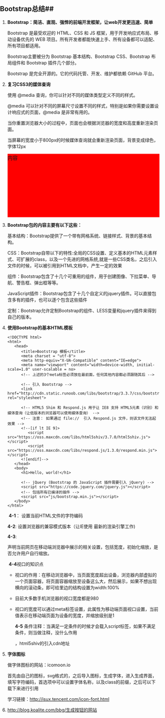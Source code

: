 ## Bootstrap总结##

1. **Bootstrap：简洁、直观、强悍的前端开发框架，让web开发更迅速、简单** 

   Bootstrap 是最受欢迎的 HTML、CSS 和 JS 框架，用于开发响应式布局、移动设备优先的 WEB 项目。所有开发者都能快速上手、所有设备都可以适配、所有项目都适用。

   Bootstrap主要被分为 Bootstrap 基本结构、Bootstrap CSS、Bootstrap 布局组件和 Bootstrap 插件几个部分。

   Bootstrap 是完全开源的。它的代码托管、开发、维护都依赖 GitHub 平台。

2. **复习CSS3的媒体查询** 

   使用 @media 查询，你可以针对不同的媒体类型定义不同的样式。

   @media 可以针对不同的屏幕尺寸设置不同的样式，特别是如果你需要设置设计响应式的页面，@media 是非常有用的。

   当你重置浏览器大小的过程中，页面也会根据浏览器的宽度和高度重新渲染页面。

   当屏幕的宽度小于800px的时候媒体查询就会重新渲染页面，背景变成绿色，字体12px

   	<style>
   		html,body{
   			margin:0;
   			padding:0;
   		}
   		#wrap{
   			height:200px;
   			font-size:16px;
   			background:red;
   		}
   		@media (max-width:800px){
   			#wrap{
   					height:100px;
   					font-size:12px;
   					background:green;
   				}
   		}
   	</style>
   	</head>
   	<body>
   		<div id = "wrap">内容</div>
   	</body>
   	</html>

3. **Bootstrap包的内容主要有以下这些：**

   基本结构：Bootstrap提供了一个带有网格系统、链接样式、背景的基本结构。

   CSS：Bootstrap自带以下的特性:全局的CSS设置、定义基本的HTML元素样式、可扩展的class，以及一个先进的网格系统,就是一些CSS类名，之后引入文件的时候，可以被引用到HTML文档中，产生一定的效果

   组件：Bootstrap包含了十几个可重用的组件，用于创建图像、下拉菜单、导航、警告框、弹出框等等。

   JavaScript插件：Bootstrap包含了十几个自定义的jquery插件。可以直接包含多有的插件，也可以逐个包含这些插件

   定制：Bootstrap允许定制Bootstrap的组件、LESS变量和jquery插件来得到自己的版本。

4. **使用Bootstrap的基本HTML模板** 

   ```
   <!DOCTYPE html>
   <html>
      <head>
         <title>Bootstrap 模板</title>
         <meta charset = "utf-8">
         <meta http-equiv="X-UA-Compatible" content="IE=edge">
         <meta name="viewport" content="width=device-width, initial-scale=1.0" user-scalable = no>
         <!-- 上述的3个meta标签必须放在最前面，任何其他内容都必须跟随其后 -->

         <!-- 引入 Bootstrap -->
         <link href="http://cdn.static.runoob.com/libs/bootstrap/3.3.7/css/bootstrap.min.css" rel="stylesheet">

         <!-- HTML5 Shim 和 Respond.js 用于让 IE8 支持 HTML5元素（识别）和媒体查询（让低版本的浏览器可以使用媒体查询） -->
         <!-- 注意： 如果通过 file://  引入 Respond.js 文件，则该文件无法起效果 -->
         <!--[if lt IE 9]>
            <script src="https://oss.maxcdn.com/libs/html5shiv/3.7.0/html5shiv.js"></script>
            <script src="https://oss.maxcdn.com/libs/respond.js/1.3.0/respond.min.js"></script>
         <![endif]-->
      </head>
      <body>
         <h1>Hello, world!</h1>

         <!-- jQuery (Bootstrap 的 JavaScript 插件需要引入 jQuery) -->
         <script src="https://code.jquery.com/jquery.js"></script>
         <!-- 包括所有已编译的插件 -->
         <script src="js/bootstrap.min.js"></script>
      </body>
   </html>
   ```

   ​	**4-1**<meta charset = "utf-8">： 设置当前HTML文件的字符编码

   ​	**4-2**<meta http-equiv="X-UA-Compatible" content="IE=edge">: 设置浏览器的兼容模式版本（让IE使用	最新的渲染引擎工作)

   ​	**4-3**<meta name="viewport" content="width=device-width, initial-scale=1.0" user-scalable = no>:

   声明当前网页在移动端浏览器中展示的相关设置，包括宽度，初始化缩放，是否允许用户自行缩放。

   ​	**4-4**视口的知识点

   - 视口的作用：在移动浏览器中，当页面宽度超出设备，浏览器内部虚拟的一个页面容器，将页面容器缩放至设备这么大，然后展示，如果不想出现横向的滚动条，即可给里边的结构设置为width:100%

   - 目前大多数手机浏览器的视口宽度都是980

   - 视口的宽度可以通过meta标签设置，此属性为移动端页面视口设置，当前值表示在移动端页面为设备的宽度，并缩放级别是1

     **4-5** 条件注释：当满足一定条件的时候才会载入script标签，如果不满足条件，则当做注释，没什么作用

     <script src="//cdn.bootcss.com/html5shiv/3.7/html5shiv.min.js"></script>，html5shiv的引入cdn地址

5. **字体图标** 

   做字体图标的网站：icomoon.io

   首先由自己的图标，svg格式的，之后导入图标，生成字体，进入生成界面，填写字符编码，首选项中可以设置字体名称，以及class的前缀，之后可以下载下来进行引用

   学习链接：http://isux.tencent.com/icon-font.html

6. http://blog.koalite.com/bbg/生成按钮的网站


